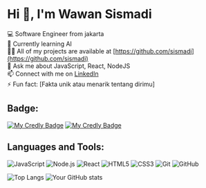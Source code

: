 
<!--

## Hi there 👋

**sismadi/sismadi** is a ✨ _special_ ✨ repository because its `README.md` (this file) appears on your GitHub profile.

Here are some ideas to get you started:

- 🔭 I’m currently working on ...
- 🌱 I’m currently learning ...
- 👯 I’m looking to collaborate on ...
- 🤔 I’m looking for help with ...
- 💬 Ask me about ...
- 📫 How to reach me: ...
- 😄 Pronouns: ...
- ⚡ Fun fact: ...
-->

# Hi 👋, I'm Wawan Sismadi

💻 Software Engineer from jakarta  
🌱 Currently learning AI  
👨‍💻 All of my projects are available at [https://github.com/sismadi](https://github.com/sismadi)  
💬 Ask me about JavaScript, React, NodeJS  
📫 Connect with me on [LinkedIn](https://linkedin.com/in/sismadi)  
⚡ Fun fact: [Fakta unik atau menarik tentang dirimu]  

## Badge:

[![My Credly Badge](https://images.credly.com/size/100x100/images/505080ad-3731-4b1d-98df-347655a45750/image.png)](https://www.credly.com/badges/6f897400-b7c2-4c35-b8ba-ef1bacdf6ba3/public_url)
[![My Credly Badge](https://images.credly.com/size/110x110/images/50b96632-6cbb-40b7-ac0e-b83f49ff7f94/image.png)](https://www.credly.com/badges/9b609235-b73a-4cd4-abc0-d344b4d5b696/public_url)



## Languages and Tools:

![JavaScript](https://img.shields.io/badge/-JavaScript-black?style=flat-square&logo=javascript)
![Node.js](https://img.shields.io/badge/-Node.js-black?style=flat-square&logo=node.js)
![React](https://img.shields.io/badge/-React-black?style=flat-square&logo=react)
![HTML5](https://img.shields.io/badge/-HTML5-black?style=flat-square&logo=html5)
![CSS3](https://img.shields.io/badge/-CSS3-black?style=flat-square&logo=css3)
![Git](https://img.shields.io/badge/-Git-black?style=flat-square&logo=git)
![GitHub](https://img.shields.io/badge/-GitHub-black?style=flat-square&logo=github)

  
![Top Langs](https://github-readme-stats.vercel.app/api/top-langs/?username=sismadi&layout=compact&theme=default)
![Your GitHub stats](https://github-readme-stats.vercel.app/api?username=sismadi&show_icons=true&hide=prs&theme=default)


